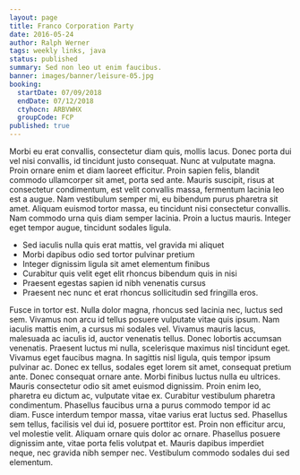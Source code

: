 ```yaml
---
layout: page
title: Franco Corporation Party
date: 2016-05-24
author: Ralph Werner
tags: weekly links, java
status: published
summary: Sed non leo ut enim faucibus.
banner: images/banner/leisure-05.jpg
booking:
  startDate: 07/09/2018
  endDate: 07/12/2018
  ctyhocn: ARBVWHX
  groupCode: FCP
published: true
---
```

Morbi eu erat convallis, consectetur diam quis, mollis lacus. Donec porta dui vel nisi convallis, id tincidunt justo consequat. Nunc at vulputate magna. Proin ornare enim et diam laoreet efficitur. Proin sapien felis, blandit commodo ullamcorper sit amet, porta sed ante. Mauris suscipit, risus at consectetur condimentum, est velit convallis massa, fermentum lacinia leo est a augue. Nam vestibulum semper mi, eu bibendum purus pharetra sit amet. Aliquam euismod tortor massa, eu tincidunt nisi consectetur convallis. Nam commodo urna quis diam semper lacinia. Proin a luctus mauris. Integer eget tempor augue, tincidunt sodales ligula.

* Sed iaculis nulla quis erat mattis, vel gravida mi aliquet
* Morbi dapibus odio sed tortor pulvinar pretium
* Integer dignissim ligula sit amet elementum finibus
* Curabitur quis velit eget elit rhoncus bibendum quis in nisi
* Praesent egestas sapien id nibh venenatis cursus
* Praesent nec nunc et erat rhoncus sollicitudin sed fringilla eros.

Fusce in tortor est. Nulla dolor magna, rhoncus sed lacinia nec, luctus sed sem. Vivamus non arcu id tellus posuere vulputate vitae quis ipsum. Nam iaculis mattis enim, a cursus mi sodales vel. Vivamus mauris lacus, malesuada ac iaculis id, auctor venenatis tellus. Donec lobortis accumsan venenatis. Praesent luctus mi nulla, scelerisque maximus nisl tincidunt eget. Vivamus eget faucibus magna. In sagittis nisl ligula, quis tempor ipsum pulvinar ac. Donec ex tellus, sodales eget lorem sit amet, consequat pretium ante. Donec consequat ornare ante.
Morbi finibus luctus nulla eu ultrices. Mauris consectetur odio sit amet euismod dignissim. Proin enim leo, pharetra eu dictum ac, vulputate vitae ex. Curabitur vestibulum pharetra condimentum. Phasellus faucibus urna a purus commodo tempor id ac diam. Fusce interdum tempor massa, vitae varius erat luctus sed. Phasellus sem tellus, facilisis vel dui id, posuere porttitor est. Proin non efficitur arcu, vel molestie velit. Aliquam ornare quis dolor ac ornare. Phasellus posuere dignissim ante, vitae porta felis volutpat et. Mauris dapibus imperdiet neque, nec gravida nibh semper nec. Vestibulum commodo sodales dui sed elementum.
